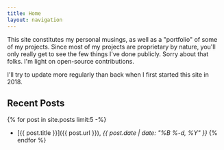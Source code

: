 ```yaml
---
title: Home
layout: navigation
---
```


This site constitutes my personal musings, as well as a "portfolio" of some of
my projects. Since most of my projects are proprietary by nature, you'll only
really get to see the few things I've done publicly. Sorry about that folks. I'm
light on open-source contributions.

I'll try to update more regularly than back when I first started this site in
2018.

## Recent Posts

{% for post in site.posts limit:5 -%}

* [{{ post.title }}]({{ post.url }}),
_{{ post.date | date: "%B %-d, %Y" }}_
{% endfor %}
